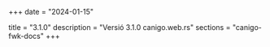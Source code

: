 +++
date        = "2024-01-15"

title       = "3.1.0"
description = "Versió 3.1.0 canigo.web.rs"
sections    = "canigo-fwk-docs"
+++